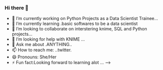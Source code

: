 ### Hi there 👋
- 🔭 I’m currently working on Python Projects as a Data Scientist Trainee...
- 🌱 I’m currently learning .basic softwares to be a data scientist
- 👯 I’m looking to collaborate on interstering  knime, SQL and Python projects...
- 🤔 I’m looking for help with KNIME ...
- 💬 Ask me about .ANYTHING..
- 📫 How to reach me: ..twitter.
- 😄 Pronouns: She/Her
- ⚡ Fun fact:Looking forward to learning alot ...
-->
